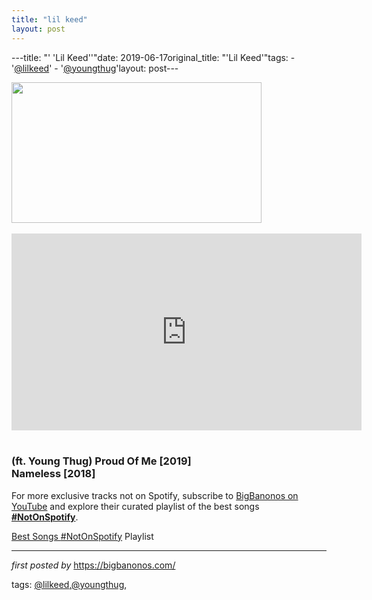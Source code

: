 ```yaml
---
title: "lil keed"
layout: post
---
```

---title: "' 'Lil Keed''"date: 2019-06-17original_title: "'Lil Keed'"tags:  - '[@lilkeed](/tags/lilkeed/)'  - '[@youngthug](/tags/youngthug/)'layout: post---<div class="separator" ><a href="https://i.ytimg.com/vi/k48HcO0FyT4/maxresdefault.jpg" imageanchor="1"><img border="0" src="https://i.ytimg.com/vi/k48HcO0FyT4/maxresdefault.jpg" width="400" height="225" data-original-width="800" data-original-height="450" /></a></div><br /><iframe width="560" height="315" src="https://www.youtube.com/embed/videoseries?list=PLtuNtuTatqI2zOoJWsRt3j80Q3GmB6hOt" frameborder="0" allow="accelerometer; autoplay; encrypted-media; gyroscope; picture-in-picture" allowfullscreen></iframe><br /> <br /><h3>(ft. Young Thug) Proud Of Me [2019]<br />Nameless [2018]</h3><!--Subscribe and Playlist Links--><div>    <p>For more exclusive tracks not on Spotify, subscribe to <a href="https://www.youtube.com/[@BigBanonos](/tags/BigBanonos/)" target="_blank">BigBanonos on YouTube</a> and explore their curated playlist of the best songs <strong>[#NotOnSpotify](/tags/NotOnSpotify/)</strong>.</p>    <p><a href="https://www.youtube.com/playlist?list=PLtuNtuTatqI0kFahUCbtbfenC_ET5O_tr" target="_blank">Best Songs [#NotOnSpotify](/tags/NotOnSpotify/) Playlist<br /></a></p></div><hr /><p><em>first posted by</em> <a href="https://bigbanonos.com/" rel="noopener" target="_new">https://bigbanonos.com/</a></p><p>tags: [@lilkeed](/tags/lilkeed/),[@youngthug](/tags/youngthug/),</p>